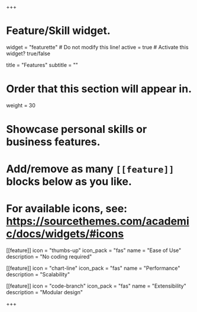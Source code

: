 +++
# Feature/Skill widget.
widget = "featurette"  # Do not modify this line!
active = true  # Activate this widget? true/false

title = "Features"
subtitle = ""

# Order that this section will appear in.
weight = 30

# Showcase personal skills or business features.
# 
# Add/remove as many `[[feature]]` blocks below as you like.
# 
# For available icons, see: https://sourcethemes.com/academic/docs/widgets/#icons

[[feature]]
  icon = "thumbs-up"
  icon_pack = "fas"
  name = "Ease of Use"
  description = "No coding required"
  
[[feature]]
  icon = "chart-line"
  icon_pack = "fas"
  name = "Performance"
  description = "Scalability"  
  
[[feature]]
  icon = "code-branch"
  icon_pack = "fas"
  name = "Extensibility"
  description = "Modular design"

+++
